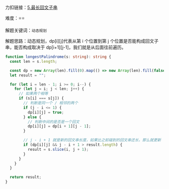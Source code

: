 力扣链接：<a href="https://leetcode.cn/problems/longest-palindromic-substring/description/" target="_blank">5.最长回文子串</a>

难度：⭐⭐ <br/>

解题关键词：`动态规划`<br />

解题思路：动态规划，dp[i][j]代表从第 i 个位置到第 j 个位置是否能构成回文子串，能否构成取决于 dp[i+1][j-1]，我们就是从后面往前遍历。<br />

```typescript
function longestPalindrome(s: string): string {
  const len = s.length;

  const dp = new Array(len).fill(0).map(() => new Array(len).fill(false));
  let result = "";

  for (let i = len - 1; i >= 0; i--) {
    for (let j = i; j < len; j++) {
      // 如果两个相等
      if (s[i] === s[j]) {
        // 判断是同一个 / 相邻的两个
        if (j - i <= 1) {
          dp[i][j] = true;
        } else {
          // 判断中间的是否是一个回文
          dp[i][j] = dp[i + 1][j - 1];
        }

        // j - i + 1 就是新的回文串长度，如果比之前碰到的回文串还长，那么就更新
        if (dp[i][j] && j - i + 1 > result.length) {
          result = s.slice(i, j + 1);
        }
      }
    }
  }

  return result;
}
```
